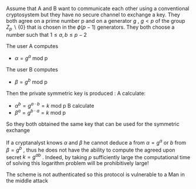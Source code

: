 Assume that A and B want to communicate each other using a conventional cryptosystem but they have no secure channel to exchange a key.
They both agree on a prime number p and on a generator $g$ , $g<p$ of the group $Z_p \backslash \{0\}$ that is chosen in the $\phi(p-1)$ generators.
They both choose a number such that $1 \leq a,b \leq p - 2$

The user A computes
- $\alpha = g^a \text{ mod p}$


The user B computes
- $\beta = g^b \text{ mod p}$

Then the private symmetric key is produced :
A calculate:
- $\alpha^b = g^{a \cdot b} = k \text{ mod p}$
B calculate
- $\beta^a = g^ {b \cdot a} = k \text{ mod p }$

So they both obtained the same key that can be used for the symmetric exchange

If a cryptanalyst knows $α$ and $β$ he cannot deduce a from $α = g^a$ or $b$
from $β = g^b$ , thus he does not have the ability to compute the agreed
upon secret $k = g^{ab}$ .
Indeed, by taking $p$ sufficiently large the computational time of solving this logarithm problem will be prohibitively large!

The scheme is not authenticated so this protocol is vulnerable to a Man in the middle attack

